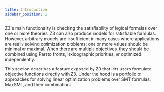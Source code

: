 ```yaml
---
title: Introduction
sidebar_position: 1
---
```


Z3's main functionality is checking the satisfiability of logical formulas over one or more theories. Z3 can also produce models for satisfiable formulas.
However, arbitrary models are insufficient in many cases where applications are really solving optimization problems:
one or more values should be minimal or maximal. When there are multiple objectives, they should be combined using Pareto fronts, lexicographic priorities, or optimized independently.

This section describes a feature exposed by Z3 that lets users formulate objective functions directly with Z3. Under the hood is a portfolio of approaches for solving linear optimization problems over SMT formulas, MaxSMT, and their combinations.

